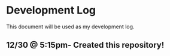 # Development Log
This document will be used as my development log.

## 12/30 @ 5:15pm- Created this repository!

